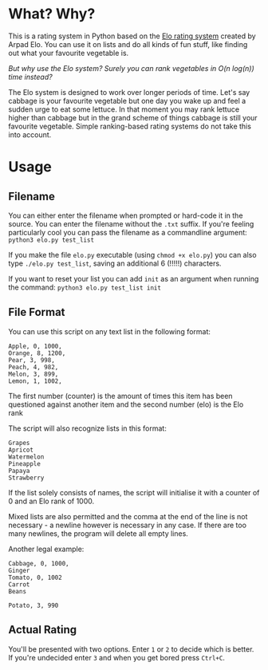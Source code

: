 # What? Why?

This is a rating system in Python based on the [Elo rating system](https://en.wikipedia.org/wiki/Elo_rating_system) created by Arpad Elo. You can use it on lists and do all kinds of fun stuff, like finding out what your favourite vegetable is.

_But why use the Elo system? Surely you can rank vegetables in O(n log(n)) time instead?_

The Elo system is designed to work over longer periods of time. Let's say cabbage is your favourite vegetable but one day you wake up and feel a sudden urge to eat some lettuce. In that moment you may rank lettuce higher than cabbage but in the grand scheme of things cabbage is still your favourite vegetable. Simple ranking-based rating systems do not take this into account.

# Usage

## Filename
You can either enter the filename when prompted or hard-code it in the source. You can enter the filename without the `.txt` suffix. If you're feeling particularly cool you can pass the filename as a commandline argument:
`python3 elo.py test_list`

If you make the file `elo.py` executable (using `chmod +x elo.py`) you can also type `./elo.py test_list`, saving an additional 6 (!!!!!) characters.

If you want to reset your list you can add `init` as an argument when running the command: `python3 elo.py test_list init`


## File Format
You can use this script on any text list in the following format:

    Apple, 0, 1000,
    Orange, 8, 1200,
    Pear, 3, 998,
    Peach, 4, 982,
    Melon, 3, 899,
    Lemon, 1, 1002,

The first number (counter) is the amount of times this item has been questioned against another item and the second number (elo) is the Elo rank

The script will also recognize lists in this format:

    Grapes
    Apricot
    Watermelon
    Pineapple
    Papaya
    Strawberry

If the list solely consists of names, the script will initialise it with a counter of 0 and an Elo rank of 1000.

Mixed lists are also permitted and the comma at the end of the line is not necessary - a newline however is necessary in any case. If there are too many newlines, the program will delete all empty lines.

Another legal example:

    Cabbage, 0, 1000,
    Ginger
    Tomato, 0, 1002
    Carrot
    Beans

    Potato, 3, 990

## Actual Rating
You'll be presented with two options. Enter `1` or `2` to decide which is better. If you're undecided enter `3` and when you get bored press `Ctrl+C`.
